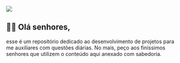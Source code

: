 ![](https://external-content.duckduckgo.com/iu/?u=https%3A%2F%2Fmedia.tenor.com%2F5lLcKZgmIhgAAAAC%2Famerican-psycho-patrick-bateman.gif&f=1&nofb=1&ipt=a19a7da9d0d091c57b3d5890f498667ee9b33199dc2c03f202303b9af60aa60e&ipo=images) 

## 🍷🗿 Olá **senhores**,
esse é um repositório dedicado ao desenvolvimento de projetos para    
me auxiliares com questões diárias. No mais, peço aos finíssimos    
senhores que utilizem  o conteúdo aqui anexado com sabedoria.   



